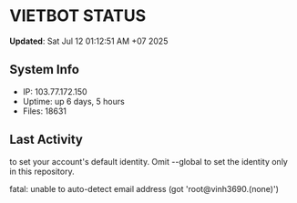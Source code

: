 # VIETBOT STATUS
**Updated**: Sat Jul 12 01:12:51 AM +07 2025

## System Info
- IP: 103.77.172.150
- Uptime: up 6 days, 5 hours
- Files: 18631

## Last Activity

to set your account's default identity.
Omit --global to set the identity only in this repository.

fatal: unable to auto-detect email address (got 'root@vinh3690.(none)')
